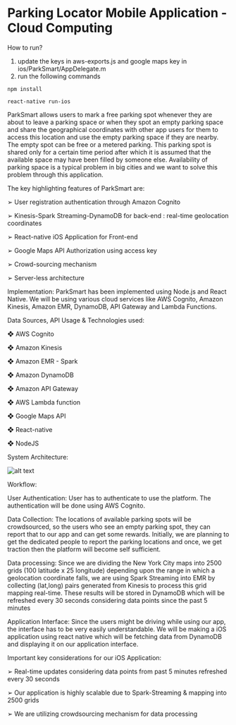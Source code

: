 # Parking Locator Mobile Application - Cloud Computing 
How to run?
1. update the keys in aws-exports.js and google maps key in ios/ParkSmart/AppDelegate.m
2. run the following commands
```
npm install

react-native run-ios
```
ParkSmart allows users to mark a free parking spot whenever they are about to leave a parking space or when they spot an empty parking space and share the geographical coordinates with other app users for them to access this location and use the empty parking space if they are nearby. The empty spot can be free or a metered parking. This parking spot is shared only for a certain time period after which it is assumed that the available space may have been filled by someone else. Availability of parking space is a typical problem in big cities and we want to solve this problem through this application.

The key highlighting features of ParkSmart are:

➢	User registration authentication through Amazon Cognito

➢	Kinesis-Spark Streaming-DynamoDB for back-end : real-time geolocation coordinates

➢	React-native iOS Application for Front-end

➢	Google Maps API Authorization using access key

➢	Crowd-sourcing mechanism

➢	Server-less architecture




Implementation:
ParkSmart has been implemented using Node.js and React Native. We will be using various cloud services like AWS Cognito, Amazon Kinesis, Amazon EMR, DynamoDB, API Gateway and Lambda Functions. 


Data Sources, API Usage & Technologies used:

❖	AWS Cognito

❖	Amazon Kinesis

❖	Amazon EMR - Spark

❖	Amazon DynamoDB

❖	Amazon API Gateway

❖	AWS Lambda function

❖	Google Maps API

❖	React-native 

❖	NodeJS


System Architecture:

![alt text](https://github.com/rajdaiya/ParkSmart-ParkingLocator/blob/master/client/image.png)

 

Workflow:

User Authentication: User has to authenticate to use the platform. The authentication will be done using AWS Cognito.

Data Collection: The locations of available parking spots will be crowdsourced, so the users who see an empty parking spot, they can report that to our app and can get some rewards. Initially, we are planning to get the dedicated people to report the parking locations and once, we get traction then the platform will become self sufficient. 

Data processing: Since we are dividing the New York City maps into 2500 grids (100 latitude x 25 longitude) depending upon the range in which a geolocation coordinate falls, we are using Spark Streaming into EMR by collecting (lat,long) pairs generated from Kinesis to process this grid mapping real-time. These results will be stored in DynamoDB which will be refreshed every 30 seconds considering data points since the past 5 minutes

Application Interface: Since the users might be driving while using our app, the interface has to be very easily understandable. We will be making a iOS application using react native which will be fetching data from DynamoDB and displaying it on our application interface.



Important key considerations for our iOS Application:

➢	Real-time updates considering data points from past 5 minutes refreshed every 30 seconds

➢	Our application is highly scalable due to Spark-Streaming & mapping into 2500 grids

➢	We are utilizing crowdsourcing mechanism for data processing











